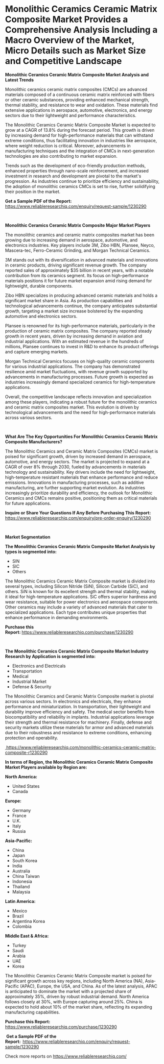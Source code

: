 <p><h1>Monolithic Ceramics Ceramic Matrix Composite Market Provides a Comprehensive Analysis Including a Macro Overview of the Market, Micro Details such as Market Size and Competitive Landscape</h1></p><p><strong>Monolithic Ceramics Ceramic Matrix Composite Market Analysis and Latest Trends</strong></p>
<p><p>Monolithic ceramics ceramic matrix composites (CMCs) are advanced materials composed of a continuous ceramic matrix reinforced with fibers or other ceramic substances, providing enhanced mechanical strength, thermal stability, and resistance to wear and oxidation. These materials find extensive applications in aerospace, automotive, electronics, and energy sectors due to their lightweight and performance characteristics.</p><p>The Monolithic Ceramics Ceramic Matrix Composite Market is expected to grow at a CAGR of 13.8% during the forecast period. This growth is driven by increasing demand for high-performance materials that can withstand extreme conditions, thus facilitating innovation in industries like aerospace, where weight reduction is critical. Moreover, advancements in manufacturing techniques and the integration of CMCs in next-generation technologies are also contributing to market expansion. </p><p>Trends such as the development of eco-friendly production methods, enhanced properties through nano-scale reinforcement, and increased investment in research and development are pivotal to the market's progression. As industries continue to prioritize efficiency and sustainability, the adoption of monolithic ceramics CMCs is set to rise, further solidifying their position in the market.</p></p>
<p><strong>Get a Sample PDF of the Report:&nbsp;</strong> <a href="https://www.reliableresearchiq.com/enquiry/request-sample/1230290?utm_campaign=2209&utm_medium=2&utm_source=Github&utm_content=ia&utm_term=03022025&utm_id=monolithic-ceramics-ceramic-matrix-composite">https://www.reliableresearchiq.com/enquiry/request-sample/1230290</a></p>
<p>&nbsp;</p>
<p><strong>Monolithic Ceramics Ceramic Matrix Composite Major Market Players</strong></p>
<p><p>The monolithic ceramics and ceramic matrix composites market has been growing due to increasing demand in aerospace, automotive, and electronics industries. Key players include 3M, Zibo HBN, Plansee, Neyco, Mascera-tec, Ferro-Ceramic Grinding, and Morgan Technical Ceramics.</p><p>3M stands out with its diversification in advanced materials and innovations in ceramic products, driving significant revenue growth. The company reported sales of approximately $35 billion in recent years, with a notable contribution from its ceramics segment. Its focus on high-performance materials positions it for future market expansion amid rising demand for lightweight, durable components.</p><p>Zibo HBN specializes in producing advanced ceramic materials and holds a significant market share in Asia. As production capabilities and technological advancements continue, the company anticipates substantial growth, targeting a market size increase bolstered by the expanding automotive and electronics sectors.</p><p>Plansee is renowned for its high-performance materials, particularly in the production of ceramic matrix composites. The company reported steady growth in recent years, driven by increasing demand in aviation and industrial applications. With an estimated revenue in the hundreds of millions, Plansee continues to invest in R&D to enhance its product offerings and capture emerging markets.</p><p>Morgan Technical Ceramics focuses on high-quality ceramic components for various industrial applications. The company has demonstrated resilience amid market fluctuations, with revenue growth supported by advancements in manufacturing processes. Future growth is expected as industries increasingly demand specialized ceramics for high-temperature applications.</p><p>Overall, the competitive landscape reflects innovation and specialization among these players, indicating a robust future for the monolithic ceramics and ceramic matrix composites market. This evolution is driven by technological advancements and the need for high-performance materials across various sectors.</p></p>
<p>&nbsp;</p>
<p><strong>What Are The Key Opportunities For Monolithic Ceramics Ceramic Matrix Composite Manufacturers?</strong></p>
<p><p>The Monolithic Ceramics and Ceramic Matrix Composites (CMCs) market is poised for significant growth, driven by increased demand in aerospace, automotive, and energy sectors. The market is projected to expand at a CAGR of over 8% through 2030, fueled by advancements in materials technology and sustainability. Key drivers include the need for lightweight, high-temperature resistant materials that enhance performance and reduce emissions. Innovations in manufacturing processes, such as additive manufacturing, are further supporting market evolution. As industries increasingly prioritize durability and efficiency, the outlook for Monolithic Ceramics and CMCs remains positive, positioning them as critical materials for future applications.</p></p>
<p><strong>Inquire or Share Your Questions If Any Before Purchasing This Report:</strong> <a href="https://www.reliableresearchiq.com/enquiry/pre-order-enquiry/1230290?utm_campaign=2209&utm_medium=2&utm_source=Github&utm_content=ia&utm_term=03022025&utm_id=monolithic-ceramics-ceramic-matrix-composite">https://www.reliableresearchiq.com/enquiry/pre-order-enquiry/1230290</a></p>
<p>&nbsp;</p>
<p><strong>Market Segmentation</strong></p>
<p><strong>The Monolithic Ceramics Ceramic Matrix Composite Market Analysis by types is segmented into:</strong></p>
<p><ul><li>SIN</li><li>SIC</li><li>Others</li></ul></p>
<p><p>The Monolithic Ceramics Ceramic Matrix Composite market is divided into several types, including Silicon Nitride (SiN), Silicon Carbide (SiC), and others. SiN is known for its excellent strength and thermal stability, making it ideal for high-temperature applications. SiC offers superior hardness and wear resistance, suitable for power electronics and aerospace components. Other ceramics may include a variety of advanced materials that cater to specialized applications. Each type contributes unique properties that enhance performance in demanding environments.</p></p>
<p><strong>Purchase this Report:&nbsp;</strong><a href="https://www.reliableresearchiq.com/purchase/1230290?utm_campaign=2209&utm_medium=2&utm_source=Github&utm_content=ia&utm_term=03022025&utm_id=monolithic-ceramics-ceramic-matrix-composite">https://www.reliableresearchiq.com/purchase/1230290</a></p>
<p>&nbsp;</p>
<p><strong>The Monolithic Ceramics Ceramic Matrix Composite Market Industry Research by Application is segmented into:</strong></p>
<p><ul><li>Electronics and Electricals</li><li>Transportation</li><li>Medical</li><li>Industrial Market</li><li>Defense & Security</li></ul></p>
<p><p>The Monolithic Ceramics and Ceramic Matrix Composite market is pivotal across various sectors. In electronics and electricals, they enhance performance and miniaturization. In transportation, their lightweight and durability improve efficiency and safety. The medical sector benefits from biocompatibility and reliability in implants. Industrial applications leverage their strength and thermal resistance for machinery. Finally, defense and security markets utilize these materials for armor and advanced materials due to their robustness and resistance to extreme conditions, enhancing protection and operability.</p></p>
<p><a href="https://www.reliableresearchiq.com/monolithic-ceramics-ceramic-matrix-composite-r1230290?utm_campaign=2209&utm_medium=2&utm_source=Github&utm_content=ia&utm_term=03022025&utm_id=monolithic-ceramics-ceramic-matrix-composite">&nbsp;https://www.reliableresearchiq.com/monolithic-ceramics-ceramic-matrix-composite-r1230290</a></p>
<p><strong>In terms of Region, the Monolithic Ceramics Ceramic Matrix Composite Market Players available by Region are:</strong></p>
<p>
    <p> <strong> North America: </strong>
        <ul>
            <li>United States</li>
            <li>Canada</li>
        </ul>
        </p> 
    <p> <strong> Europe: </strong>
        <ul>
            <li>Germany</li>
            <li>France</li>
            <li>U.K.</li>
            <li>Italy</li>
            <li>Russia</li>
        </ul>
        </p> 
    <p> <strong> Asia-Pacific: </strong>
        <ul>
            <li>China</li>
            <li>Japan</li>
            <li>South Korea</li>
            <li>India</li>
            <li>Australia</li>
            <li>China Taiwan</li>
            <li>Indonesia</li>
            <li>Thailand</li>
            <li>Malaysia</li>
        </ul>
        </p> 
    <p> <strong> Latin America: </strong>
        <ul>
            <li>Mexico</li>
            <li>Brazil</li>
            <li>Argentina Korea</li>
            <li>Colombia</li>
        </ul>
        </p> 
    <p> <strong> Middle East & Africa: </strong>
        <ul>
            <li>Turkey</li>
            <li>Saudi</li>
            <li>Arabia</li>
            <li>UAE</li>
            <li>Korea</li>
        </ul>
    </p>
    </p>
<p><p>The Monolithic Ceramics Ceramic Matrix Composite market is poised for significant growth across key regions, including North America (NA), Asia-Pacific (APAC), Europe, the USA, and China. As of the latest analysis, APAC is anticipated to dominate the market with a projected share of approximately 35%, driven by robust industrial demand. North America follows closely at 30%, with Europe capturing around 25%. China is expected to hold about 10% of the market share, reflecting its expanding manufacturing capabilities.</p></p>
<p><strong>Purchase this Report: </strong><a href="https://www.reliableresearchiq.com/purchase/1230290?utm_campaign=2209&utm_medium=2&utm_source=Github&utm_content=ia&utm_term=03022025&utm_id=monolithic-ceramics-ceramic-matrix-composite">https://www.reliableresearchiq.com/purchase/1230290</a></p>
<p>&nbsp;<strong>Get a Sample PDF of the Report:&nbsp;&nbsp;</strong><a href="https://www.reliableresearchiq.com/enquiry/request-sample/1230290?utm_campaign=2209&utm_medium=2&utm_source=Github&utm_content=ia&utm_term=03022025&utm_id=monolithic-ceramics-ceramic-matrix-composite">https://www.reliableresearchiq.com/enquiry/request-sample/1230290</a></p>
<p><strong></strong></p>
<p>Check more reports on <a href="https://www.reliableresearchiq.com/?utm_campaign=2209&utm_medium=2&utm_source=Github&utm_content=ia&utm_term=03022025&utm_id=monolithic-ceramics-ceramic-matrix-composite">https://www.reliableresearchiq.com/</a></p>